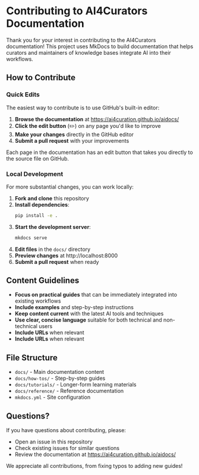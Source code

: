 # Contributing to AI4Curators Documentation

Thank you for your interest in contributing to the AI4Curators documentation! This project uses MkDocs to build documentation that helps curators and maintainers of knowledge bases integrate AI into their workflows.

## How to Contribute

### Quick Edits

The easiest way to contribute is to use GitHub's built-in editor:

1. **Browse the documentation** at https://ai4curation.github.io/aidocs/
2. **Click the edit button** (✏️) on any page you'd like to improve
3. **Make your changes** directly in the GitHub editor
4. **Submit a pull request** with your improvements

Each page in the documentation has an edit button that takes you directly to the source file on GitHub.

### Local Development

For more substantial changes, you can work locally:

1. **Fork and clone** this repository
2. **Install dependencies**:
   ```bash
   pip install -e .
   ```
3. **Start the development server**:
   ```bash
   mkdocs serve
   ```
4. **Edit files** in the `docs/` directory
5. **Preview changes** at http://localhost:8000
6. **Submit a pull request** when ready

## Content Guidelines

- **Focus on practical guides** that can be immediately integrated into existing workflows
- **Include examples** and step-by-step instructions
- **Keep content current** with the latest AI tools and techniques
- **Use clear, concise language** suitable for both technical and non-technical users
- **Include URLs** when relevant
- **Include URLs** when relevant
## File Structure

- `docs/` - Main documentation content
- `docs/how-tos/` - Step-by-step guides
- `docs/tutorials/` - Longer-form learning materials
- `docs/reference/` - Reference documentation
- `mkdocs.yml` - Site configuration

## Questions?

If you have questions about contributing, please:
- Open an issue in this repository
- Check existing issues for similar questions
- Review the documentation at https://ai4curation.github.io/aidocs/

We appreciate all contributions, from fixing typos to adding new guides!